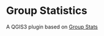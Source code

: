 Group Statistics
================

A QGIS3 plugin based on
[Group Stats](https://plugins.qgis.org/plugins/GroupStats/)